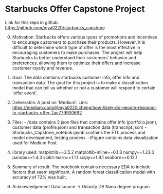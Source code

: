 # Starbucks Offer Capstone Project
Link for this repo in github: https://github.com/mya0220/starbucks_capstone

0. Motivation: Starbucks offers various types of promotions and incentives to encourage customers to purchase their products. However, it is difficult to determine which type of offer is the most effective in encouraging customers to make purchases. The project will help Starbucks to better understand their customers’ behavior and preferences, allowing them to optimize their offers and increase customer loyalty and revenue.

1. Goal: The data contains starbucks customer info, offer info and transaction data. The goal for this project is to make a classification model that can tell us whether or not a customer will respond to certain 'offer event'.

2. Deliverable: A post on 'Medium'. 
	Link: https://medium.com/@mya0220.cheng/how-likely-do-people-respond-to-starbucks-offer-2ac779930692

3. Files: 
        - /data contains 3 json files that contains offer info (portfolio.json), customer data (profile.json) and transaction data (transcript.json) 
        - Starbucks_Capstone_notebok.ipynb contains the ETL process and model development, testing process.
	-/Figure contains data visualization used for Medium Post.

4. library used:
matplotlib==3.5.2
matplotlib-inline==0.1.3
numpy==1.23.0
pandas==1.4.3
scikit-learn==1.1.1
scipy==1.8.1
seaborn==0.12.1

5. Summary of result:
The notebook contains necessary EDA to include factors that seem significant.
A random forest classification model with accuracy of 72% was built.

6. Acknowledgement
Data source -> Udacity DS Nano degree program



